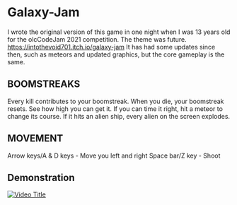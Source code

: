 # Galaxy-Jam

I wrote the original version of this game in one night when I was 13 years old for the olcCodeJam 2021 competition. The theme was future. https://intothevoid701.itch.io/galaxy-jam
It has had some updates since then, such as meteors and updated graphics, but the core gameplay is the same.

## BOOMSTREAKS 

Every kill contributes to your boomstreak. When you die, your boomstreak resets. See how high you can get it. 
If you can time it right, hit a meteor to change its course. If it hits an alien ship, every alien on the screen explodes.

## MOVEMENT

Arrow keys/A & D keys - Move you left and right 
Space bar/Z key - Shoot

## Demonstration

[![Video Title](https://www.youtube.com/watch?v=K-bZw4eV2Rs/0.jpg)](https://www.youtube.com/watch?v=K-bZw4eV2Rs)
